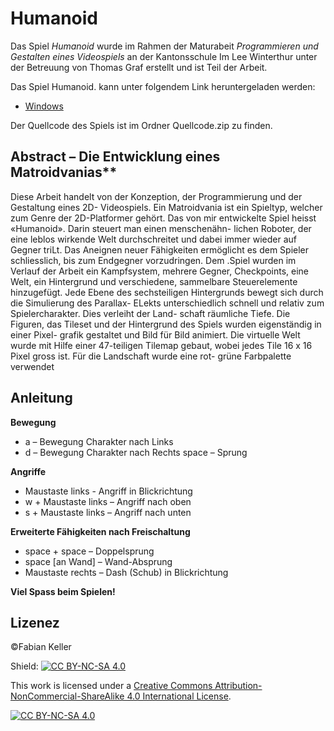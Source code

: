 # Humanoid

Das Spiel _Humanoid_ wurde im Rahmen der Maturabeit _Programmieren und Gestalten eines Videospiels_ an der Kantonsschule Im Lee Winterthur unter der Betreuung von Thomas Graf erstellt und ist Teil der Arbeit. 

Das Spiel Humanoid. kann unter folgendem Link heruntergeladen werden: 
- [Windows]([https://eduzh-my.sharepoint.com/:u:/g/personal/fabian_keller1_stud_edu_zh_ch/EXPqf3A91btCjO3_vvack_oB_6CY1Eg9qt5jyWmzhufmAQ?email=thomas.graf%40edu.zh.ch&e=krDYP1](https://eduzh-my.sharepoint.com/:f:/r/personal/fabian_keller1_stud_edu_zh_ch/Documents/Maturarbeit_update?csf=1&web=1&e=8wUhGJ))

Der Quellcode des Spiels ist im Ordner Quellcode.zip zu finden. 

## Abstract – Die Entwicklung eines Matroidvanias**

Diese Arbeit handelt von der Konzeption, der Programmierung und der Gestaltung eines 2D-
Videospiels. Ein Matroidvania ist ein Spieltyp, welcher zum Genre der 2D-Platformer gehört.
Das von mir entwickelte Spiel heisst «Humanoid». Darin steuert man einen menschenähn-
lichen Roboter, der eine leblos wirkende Welt durchschreitet und dabei immer wieder auf
Gegner triLt. Das Aneignen neuer Fähigkeiten ermöglicht es dem Spieler schliesslich, bis
zum Endgegner vorzudringen.
Dem .Spiel wurden im Verlauf der Arbeit ein Kampfsystem, mehrere Gegner, Checkpoints,
eine Welt, ein Hintergrund und verschiedene, sammelbare Steuerelemente hinzugefügt.
Jede Ebene des sechsteiligen Hintergrunds bewegt sich durch die Simulierung des Parallax-
ELekts unterschiedlich schnell und relativ zum Spielercharakter. Dies verleiht der Land-
schaft räumliche Tiefe.
Die Figuren, das Tileset und der Hintergrund des Spiels wurden eigenständig in einer Pixel-
grafik gestaltet und Bild für Bild animiert. Die virtuelle Welt wurde mit Hilfe einer 47-teiligen
Tilemap gebaut, wobei jedes Tile 16 x 16 Pixel gross ist. Für die Landschaft wurde eine rot-
grüne Farbpalette verwendet

## Anleitung

**Bewegung**

- a – Bewegung Charakter nach Links
- d – Bewegung Charakter nach Rechts
space – Sprung

**Angriffe**

- Maustaste links - Angriff in Blickrichtung
- w + Maustaste links – Angriff nach oben
- s + Maustaste links – Angriff nach unten

**Erweiterte Fähigkeiten nach Freischaltung**

- space + space – Doppelsprung
- space \[an Wand] – Wand-Absprung 
- Maustaste rechts – Dash (Schub) in Blickrichtung

**Viel Spass beim Spielen!**


## Lizenez

©Fabian Keller

Shield: [![CC BY-NC-SA 4.0][cc-by-nc-sa-shield]][cc-by-nc-sa]

This work is licensed under a
[Creative Commons Attribution-NonCommercial-ShareAlike 4.0 International License][cc-by-nc-sa].

[![CC BY-NC-SA 4.0][cc-by-nc-sa-image]][cc-by-nc-sa]

[cc-by-nc-sa]: http://creativecommons.org/licenses/by-nc-sa/4.0/
[cc-by-nc-sa-image]: https://licensebuttons.net/l/by-nc-sa/4.0/88x31.png
[cc-by-nc-sa-shield]: https://img.shields.io/badge/License-CC%20BY--NC--SA%204.0-lightgrey.svg

